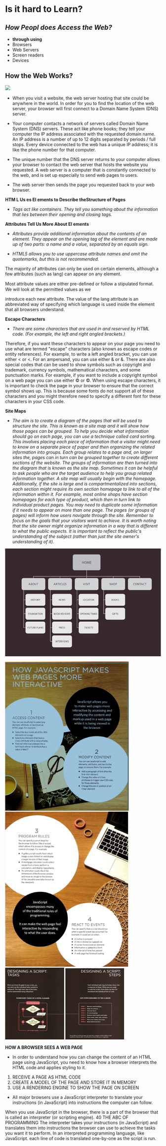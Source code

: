 # Is it hard to Learn?

## *How Peopl does Access the Web?*

- **through using**
- Browsers
- Web Servers
- Screen readers
- Devices


## How the Web Works?

![](https://curriculum-content.s3.amazonaws.com/how-the-web-works/Image_17_ComputerServer.png)

* When you visit a website, the web server
hosting that site could be anywhere in the
world. In order for you to find the location of
the web server, your browser will first connect
to a Domain Name System (DNS) server.

* Your computer contacts a
network of servers called
Domain Name System (DNS)
servers. These act like phone
books; they tell your computer
the IP address associated with
the requested domain name.
An IP address is a number
of up to 12 digits separated
by periods / full stops. Every
device connected to the web
has a unique IP address; it is
like the phone number for that
computer.

* The unique number that the
DNS server returns to your
computer allows your browser
to contact the web server
that hosts the website you
requested. A web server is a
computer that is constantly
connected to the web, and is set
up especially to send web pages
to users.

* The web server then sends the
page you requested back to your
web browser.

**HTM L Us es El ements to Describe theStructure of Pages**

* *Tags act like containers. They tell you something about the information that lies between their opening and closing tags.*

**Attributes Tell Us More About El ements**

* *Attributes provide additional information
about the contents of an element. They appear
on the opening tag of the element and are
made up of two parts: a name and a value,
separated by an equals sign.*

* *HTML5 allows you to use
uppercase attribute names and
omit the quotemarks, but this is
not recommended.*

The majority of attributes can
only be used on certain
elements, although a few
attributes (such as lang)
can appear on any element.

Most attribute values are
either pre-deﬁned or follow a
stipulated format. We will look
at the permitted values as we

introduce each new attribute.
The value of the lang attribute
is an abbreviated way of
specifying which language is
used inside the element that
all browsers understand.

**Escape Characters**

* *There are some characters that are used in
and reserved by HTML code. (For example, the
left and right angled brackets.)*

Therefore, if you want these
characters to appear on your
page you need to use what are
termed "escape" characters
(also known as escape codes or
entity references). For example,
to write a left angled bracket,
you can use either &lt; or
&#60;. For an ampersand, you
can use either &amp; or &#38;.
There are also special codes
that can be used to show
symbols such as copyright and
trademark, currency symbols,
mathematical characters, and
some punctuation marks. For
example, if you want to include a
copyright symbol on a web page
you can use either &copy; or
&#169;.
When using escape characters,
it is important to check the
page in your browser to ensure
that the correct symbol shows
up. This is because some fonts
do not support all of these
characters and you might
therefore need to specify
a different font for these
characters in your CSS code.

**Site Maps**

* *The aim is to create a diagram
of the pages that will be used
to structure the site. This is
known as a site map and it will
show how those pages can be
grouped.*
*To help you decide what
information should go on each
page, you can use a technique
called card sorting.*
*This involves placing each
piece of information that a
visitor might need to know on
a separate piece of paper and
then organizing the related
information into groups.*
*Each group relates to a page and,
on larger sites the, pages can in
turn can be grouped together to
create different sections of the
website.*
*The groups of information are
then turned into the diagram
that is known as the site map.
Sometimes it can be helpful to
ask people who are the target
audience to help you group
related information together.
A site map will usually
begin with the homepage.*
*Additionally, if the site is large
and is compartmentalized
into sections, each section
might require its own section
homepage to link to all of the
information within it.
For example, most online shops
have section homepages for
each type of product, which then
in turn link to individual product
pages.*
*You may need to duplicate some
information if it needs to appear
on more than one page.
The pages (or groups of pages)
will inform how users navigate
through the site.
Remember to focus on the
goals that your visitors want to
achieve.*
*It is worth noting that the
site owner might organize
information in a way that is
different to what the public
expects. It is important to reflect
the public's understanding of the
subject (rather than just the site
owner's understanding of it).*

![Example Site Map](1.png)

![](2.png)
![](3.png)
![](4.png)
![](5.png)

**HOW A BROWSER SEES A WEB PAGE**

* In order to understand how you can change the content of an HTML
page using JavaScript, you need to know how a browser interprets the
HTML code and applies styling to it.

1. RECEIVE A PAGE AS
HTML CODE
2. CREATE A MODEL OF
THE PAGE AND STORE
IT IN MEMORY
3. USE A RENDERING
ENGINE TO SHOW THE
PAGE ON SCREEN

* All major browsers use a JavaScript interpreter to translate your
instructions (in JavaScript) into instructions the computer can follow.

When you use JavaScript in
the browser, there is a part of
the browser that is called an
interpreter (or scripting engine).
40 THE ABC OF PROGRAMMING
The interpreter takes your
instructions (in JavaScript) and
translates them into instructions
the browser can use to achieve
the tasks you want it to perform.
In an interpreted programming
language, like JavaScript. each
line of code is translated
one-by-one as the script is run.

